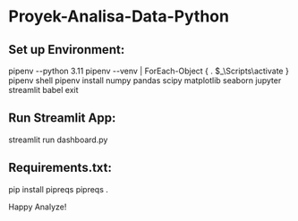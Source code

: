 # **Proyek-Analisa-Data-Python**

## Set up Environment:
pipenv --python 3.11
pipenv --venv | ForEach-Object { . $_\Scripts\activate }
pipenv shell
pipenv install numpy pandas scipy matplotlib seaborn jupyter streamlit babel
exit

## Run Streamlit App:
streamlit run dashboard.py

## Requirements.txt:
pip install pipreqs
pipreqs .

Happy Analyze!